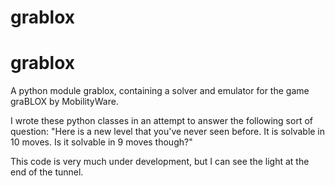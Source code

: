 grablox
=======

grablox 
=======  
A python module grablox, containing a solver and emulator for the game graBLOX by MobilityWare.  

I wrote these python classes in an attempt to answer the following sort of question: "Here is a new level that you've never seen before. It is solvable in 10 moves. Is it solvable in 9 moves though?"

This code is very much under development, but I can see the light at the end of the tunnel.
